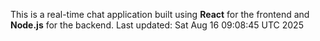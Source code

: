 This is a real-time chat application built using **React** for the frontend and **Node.js** for the backend.
Last updated: Sat Aug 16 09:08:45 UTC 2025

